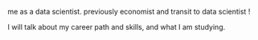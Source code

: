 
me as a data scientist. 
previously economist and transit to data scientist ! 

I will talk about my career path and skills, and what I am studying.
